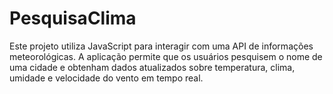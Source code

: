 # PesquisaClima
Este projeto utiliza JavaScript para interagir com uma API de informações meteorológicas. A aplicação permite que os usuários pesquisem o nome de uma cidade e obtenham dados atualizados sobre temperatura, clima, umidade e velocidade do vento em tempo real.
